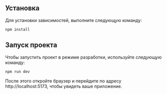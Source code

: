 
## Установка

Для установки зависимостей, выполните следующую команду:

```bash
npm install
```

## Запуск проекта

Чтобы запустить проект в режиме разработки, используйте следующую команду:

```bash
npm run dev
```

После этого откройте браузер и перейдите по адресу http://localhost:5173, чтобы увидеть ваше приложение.
